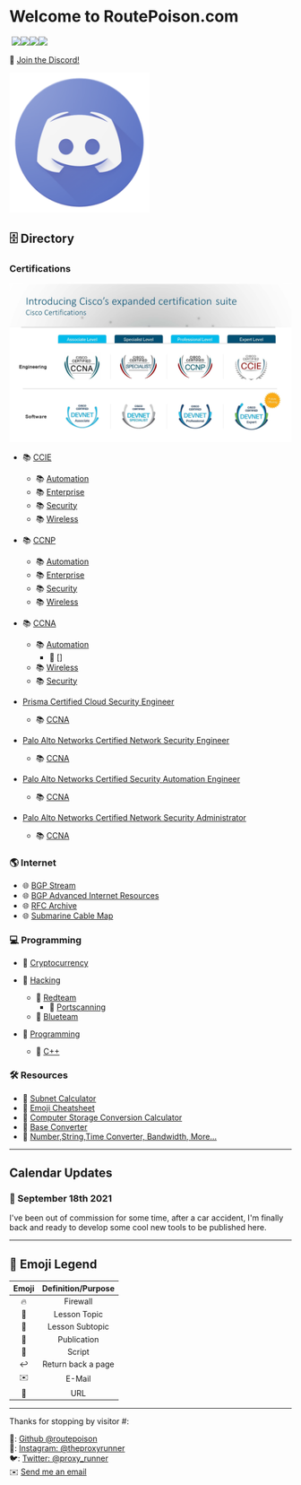 # Welcome to RoutePoison.com

&nbsp;<a href="https://github.com/routepoison"><img src="https://badgen.net/badge/github/routepoison/green?icon=github"></a><a href="https://routepoison.com"><img src="https://badgen.net/badge/personal-website/routepoison/green"></a><a href="https://routepoison.com"><img src="https://badgen.net/badge/academic-website/routepoison/green"></a><a href="https://routepoison.com"><img src="https://badgen.net/badge/professional-website/routepoison/green"></a>&nbsp;

🔗 [Join the Discord!](https://discord.gg/GN4tyGZtfP)

<img src="./img/discord-logo-1024x1024.png" height="250" width="250">

## 🗄 Directory

### Certifications

![Cisco Certifications](./certifications/cisco-expanded-cert-suite.png)

* 📚 [CCIE](./certifications/CCIE/ccie.html)
    + 📚 [Automation](./certifications/CCIE/#.html)
    + 📚 [Enterprise](./certifications/CCIE/#.html)
    + 📚 [Security](./certifications/CCIE/#.html)
    + 📚 [Wireless](./certifications/CCIE/#.html)
* 📚 [CCNP](./certifications/CCNP/ccnp.html)
    + 📚 [Automation](./certifications/CCNP/#.html)
    + 📚 [Enterprise](./certifications/CCNP/#.html)
    + 📚 [Security](./certifications/CCNP/#.html)
    + 📚 [Wireless](./certifications/CCNP/#.html)
* 📚 [CCNA](./certifications/CCNA/ccna.html)
    + 📚 [Automation](./certifications/CCNA/#.html)
        - 📖 []
    + 📚 [Wireless](./certifications/CCNA/#.html)
    + 📚 [Security](./certifications/CCNA/#.html)

* [Prisma Certified Cloud Security Engineer](./#)
    + 📚 [CCNA](./certifications/CCNA/ccna.html)
* [Palo Alto Networks Certified Network Security Engineer](./#)
    + 📚 [CCNA](./certifications/CCNA/ccna.html)
* [Palo Alto Networks Certified Security Automation Engineer](./#)
    + 📚 [CCNA](./certifications/CCNA/ccna.html)
* [Palo Alto Networks Certified Network Security Administrator](./# )
    + 📚 [CCNA](./certifications/CCNA/ccna.html)

### 🌎 Internet

* 🌐 [BGP Stream](http://bgpstream.com/)
* 🌐 [BGP Advanced Internet Resources](https://www.bgp4.as/)
* 🌐 [RFC Archive](https://www.rfc-archive.org/)
* 🌐 [Submarine Cable Map](https://www.submarinecablemap.com/)

### 💻 Programming

* 📁 [Cryptocurrency](./#)
* 📁 [Hacking](./#)
    + 🔴 [Redteam](./hacking/redteam/kali-network-cookbook.html)
        - 🧮 [Portscanning](./hacking/redteam/kali-network-cookbook/portscan.html)
    + 🔵 [Blueteam](./hacking/blueteam/#)

* 📁 [Programming](./programming/)
    + 📁 [C++](./programming/cpp/cpp-crash-course/toc.md)

### 🛠 Resources

* 🧰 [Subnet Calculator](https://www.subnet-calculator.com/)
* 🧰 [Emoji Cheatsheet](https://github.com/ikatyang/emoji-cheat-sheet/blob/master/README.md)
* 🧰 [Computer Storage Conversion Calculator](https://www.calculatorsoup.com/calculators/conversions/computerstorage.php)
* 🧰 [Base Converter](https://www.rapidtables.com/convert/number/base-converter.html)
* 🧰 [Number,String,Time Converter, Bandwidth, More...](https://coderstoolbox.net/number/)

---

## Calendar Updates

### 📆 September 18th 2021

I've been out of commission for some time, after a car accident, I'm finally back and ready to develop some cool new tools to be published here.

---

## 🔗 Emoji Legend

| Emoji | Definition/Purpose |
|:-:|:-:|
|🔥|Firewall|📆|Daily Entry|
|🔖|Lesson Topic|📰|Daily Entry 2|
|📃|Lesson Subtopic|📅|Daily Entry 3|
|📄|Publication|📁|Website Directory|
|📜|Script|📂|Current Website Directory| 
|↩️|Return back a page|🟢| Available|
|✉️|E-Mail|🟡|Under Maintenance|
|🔗| URL|🔴|Unavailable|

---

Thanks for stopping by visitor #: <script type="text/javascript" src="//counter.websiteout.net/js/5/0/1000/0"></script>

🔧: [Github @routepoison](https://github.com/routepoison)<br>
📸: [Instagram: @theproxyrunner](https://www.instagram.com/theproxyrunner/)<br>
🐦: [Twitter: @proxy_runner](https://twitter.com/proxy_runner)<br>
✉️ <a href="mailto:gs@routepoison.com">Send me an email</a><br>
